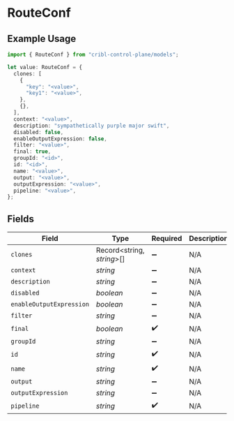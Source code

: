# RouteConf

## Example Usage

```typescript
import { RouteConf } from "cribl-control-plane/models";

let value: RouteConf = {
  clones: [
    {
      "key": "<value>",
      "key1": "<value>",
    },
    {},
  ],
  context: "<value>",
  description: "sympathetically purple major swift",
  disabled: false,
  enableOutputExpression: false,
  filter: "<value>",
  final: true,
  groupId: "<id>",
  id: "<id>",
  name: "<value>",
  output: "<value>",
  outputExpression: "<value>",
  pipeline: "<value>",
};
```

## Fields

| Field                      | Type                       | Required                   | Description                |
| -------------------------- | -------------------------- | -------------------------- | -------------------------- |
| `clones`                   | Record<string, *string*>[] | :heavy_minus_sign:         | N/A                        |
| `context`                  | *string*                   | :heavy_minus_sign:         | N/A                        |
| `description`              | *string*                   | :heavy_minus_sign:         | N/A                        |
| `disabled`                 | *boolean*                  | :heavy_minus_sign:         | N/A                        |
| `enableOutputExpression`   | *boolean*                  | :heavy_minus_sign:         | N/A                        |
| `filter`                   | *string*                   | :heavy_minus_sign:         | N/A                        |
| `final`                    | *boolean*                  | :heavy_check_mark:         | N/A                        |
| `groupId`                  | *string*                   | :heavy_minus_sign:         | N/A                        |
| `id`                       | *string*                   | :heavy_check_mark:         | N/A                        |
| `name`                     | *string*                   | :heavy_check_mark:         | N/A                        |
| `output`                   | *string*                   | :heavy_minus_sign:         | N/A                        |
| `outputExpression`         | *string*                   | :heavy_minus_sign:         | N/A                        |
| `pipeline`                 | *string*                   | :heavy_check_mark:         | N/A                        |